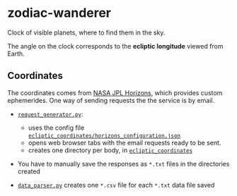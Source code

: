 # zodiac-wanderer
Clock of visible planets, where to find them in the sky.

The angle on the clock corresponds to the **ecliptic longitude** viewed from Earth.

## Coordinates
The coordinates comes from [NASA JPL Horizons](https://ssd.jpl.nasa.gov/?horizons),
which provides custom ephemerides.
One way of sending requests the the service is by email.

- [`request_generator.py`](request_generator.py):
    - uses the config file [`ecliptic_coordinates/horizons_configuration.json`](ecliptic_coordinates/horizons_configuration.json)
    - opens web browser tabs with the email requests ready to be sent.
    - creates one directory per body, in [`ecliptic_coordinates`](./ecliptic_coordinates)

- You have to manually save the responses as `*.txt` files in the directories created

- [`data_parser.py`](data_parser.py) creates one `*.csv` file for each `*.txt` data file saved 
